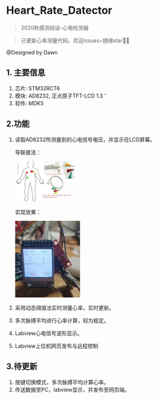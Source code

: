 # Heart_Rate_Datector

> 2020秋感测综设-心电检测器

> 已更新心率测量代码，欢迎issues~随缘star🙆‍♂️

@Designed by Dawn

## 1. 主要信息

1. 芯片: STM32RCT6
2. 模块: AD8232,  正点原子TFT-LCD 1.3 '
3. 软件: MDK5 

## 2.功能


1. 读取AD8232所测量到的心电信号电压，并显示在LCD屏幕。

   导联接法：

   <img src="3.Image/导联接法.jpg" style="zoom:20%;" />

   实现效果：

   <img src="3.Image/心电图显示效果.jpg" style="zoom: 20%;" />

2. 采用动态阈值法实时测量心率，实时更新。

3. 多次脉搏平均进行心率计算，较为稳定。

4. Labview心电信号波形显示。

5. Labview上位机网页发布与远程控制

## 3.待更新

1. 按键切换模式，多次脉搏平均计算心率。
2. 传送数据至PC，labview显示，并发布至网页端。

